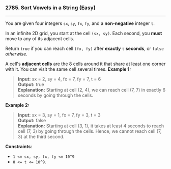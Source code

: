 ### 2785. Sort Vowels in a String (Easy)
___

You are given four integers ``sx``, ``sy``, ``fx``, ``fy``, and a **non-negative** integer `t`.

In an infinite 2D grid, you start at the cell ``(sx, sy)``. Each second, you **must** move to any of its adjacent cells.

Return ``true`` if you can reach cell ``(fx, fy)`` after **exactly** `t` **seconds**, or ``false`` *otherwise*.

A cell's **adjacent cells** are the 8 cells around it that share at least one corner with it. You can visit the same cell several times.
**Example 1:**
> **Input:** sx = 2, sy = 4, fx = 7, fy = 7, t = 6      
> **Output:** true  
> **Explanation:** Starting at cell (2, 4), we can reach cell (7, 7) in exactly 6 seconds by going through the cells. 

**Example 2:**
> **Input:** sx = 3, sy = 1, fx = 7, fy = 3, t = 3    
> **Output:** false  
> **Explanation:** Starting at cell (3, 1), it takes at least 4 seconds to reach cell (7, 3) by going through the cells. Hence, we cannot reach cell (7, 3) at the third second. 

**Constraints**:
* ```1 <= sx, sy, fx, fy <= 10^9```
* ```0 <= t <= 10^9```.

